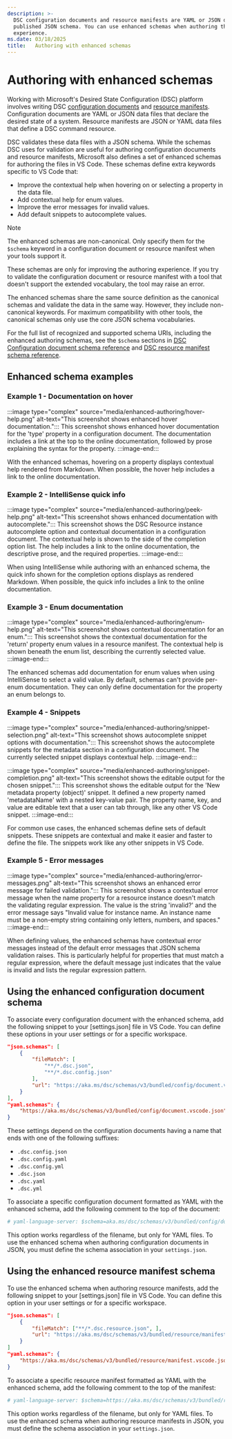 ```yaml
---
description: >-
  DSC configuration documents and resource manifests are YAML or JSON data files that adhere to a
  published JSON schema. You can use enhanced schemas when authoring these files for an improved
  experience.
ms.date: 03/18/2025
title:   Authoring with enhanced schemas
---
```


# Authoring with enhanced schemas

Working with Microsoft's Desired State Configuration (DSC) platform involves writing DSC
[configuration documents][01] and [resource manifests][02]. Configuration documents are YAML or
JSON data files that declare the desired state of a system. Resource manifests are JSON or YAML
data files that define a DSC command resource.

DSC validates these data files with a JSON schema. While the schemas DSC uses for validation are
useful for authoring configuration documents and resource manifests, Microsoft also defines a set
of enhanced schemas for authoring the files in VS Code. These schemas define extra keywords
specific to VS Code that:

- Improve the contextual help when hovering on or selecting a property in the data file.
- Add contextual help for enum values.
- Improve the error messages for invalid values.
- Add default snippets to autocomplete values.

> [!NOTE]
> The enhanced schemas are non-canonical. Only specify them for the `$schema` keyword in a
> configuration document or resource manifest when your tools support it.
>
> These schemas are only for improving the authoring experience. If you try to validate the
> configuration document or resource manifest with a tool that doesn't support the extended
> vocabulary, the tool may raise an error.
>
> The enhanced schemas share the same source definition as the canonical schemas and validate the
> data in the same way. However, they include non-canonical keywords. For maximum compatibility
> with other tools, the canonical schemas only use the core JSON schema vocabularies.

For the full list of recognized and supported schema URIs, including the enhanced authoring
schemas, see the `$schema` sections in [DSC Configuration document schema reference][03] and
[DSC resource manifest schema reference][04].

## Enhanced schema examples

### Example 1 - Documentation on hover

<!-- markdownlint-disable MD013 -->
:::image type="complex" source="media/enhanced-authoring/hover-help.png" alt-text="This screenshot shows enhanced hover documentation.":::
   This screenshot shows enhanced hover documentation for the 'type' property in a configuration document. The documentation includes a link at the top to the online documentation, followed by prose explaining the syntax for the property.
:::image-end:::
<!-- markdownlint-enable MD013 -->

With the enhanced schemas, hovering on a property displays contextual help rendered from Markdown.
When possible, the hover help includes a link to the online documentation.

### Example 2 - IntelliSense quick info

<!-- markdownlint-disable MD013 -->
:::image type="complex" source="media/enhanced-authoring/peek-help.png" alt-text="This screenshot shows enhanced documentation with autocomplete.":::
   This screenshot shows the DSC Resource instance autocomplete option and contextual documentation in a configuration document. The contextual help is shown to the side of the completion option list. The help includes a link to the online documentation, the descriptive prose, and the required properties.
:::image-end:::
<!-- markdownlint-enable MD013 -->

When using IntelliSense while authoring with an enhanced schema, the quick info shown for the
completion options displays as rendered Markdown. When possible, the quick info includes a link to
the online documentation.

### Example 3 - Enum documentation

<!-- markdownlint-disable MD013 -->
:::image type="complex" source="media/enhanced-authoring/enum-help.png" alt-text="This screenshot shows contextual documentation for an enum.":::
   This screenshot shows the contextual documentation for the 'return' property enum values in a resource manifest. The contextual help is shown beneath the enum list, describing the currently selected value.
:::image-end:::
<!-- markdownlint-enable MD013 -->

The enhanced schemas add documentation for enum values when using IntelliSense to select a valid
value. By default, schemas can't provide per-enum documentation. They can only define documentation
for the property an enum belongs to.

### Example 4 - Snippets

<!-- markdownlint-disable MD013 -->
:::image type="complex" source="media/enhanced-authoring/snippet-selection.png" alt-text="This screenshot shows autocomplete snippet options with documentation.":::
   This screenshot shows the autocomplete snippets for the metadata section in a configuration document. The currently selected snippet displays contextual help.
:::image-end:::

:::image type="complex" source="media/enhanced-authoring/snippet-completion.png" alt-text="This screenshot shows the editable output for the chosen snippet.":::
   This screenshot shows the editable output for the 'New metadata property (object)' snippet. It defined a new property named 'metadataName' with a nested key-value pair. The property name, key, and value are editable text that a user can tab through, like any other VS Code snippet.
:::image-end:::
<!-- markdownlint-enable MD013 -->

For common use cases, the enhanced schemas define sets of default snippets. These snippets are
contextual and make it easier and faster to define the file. The snippets work like any other
snippets in VS Code.

### Example 5 - Error messages

<!-- markdownlint-disable MD013 -->
:::image type="complex" source="media/enhanced-authoring/error-messages.png" alt-text="This screenshot shows an enhanced error message for failed validation.":::
   This screenshot shows a contextual error message when the name property for a resource instance doesn't match the validating regular expression. The value is the string 'invalid?' and the error message says "Invalid value for instance name. An instance name must be a non-empty string containing only letters, numbers, and spaces."
:::image-end:::
<!-- markdownlint-enable MD013 -->

When defining values, the enhanced schemas have contextual error messages instead of the default
error messages that JSON schema validation raises. This is particularly helpful for properties that
must match a regular expression, where the default message just indicates that the value is invalid
and lists the regular expression pattern.

## Using the enhanced configuration document schema

To associate every configuration document with the enhanced schema, add the following snippet to
your [settings.json] file in VS Code. You can define these options in your user settings or for a
specific workspace.

<!-- markdownlint-disable MD013 -->
```json
"json.schemas": [
    {
        "fileMatch": [
            "**/*.dsc.json",
            "**/*.dsc.config.json"
        ],
        "url": "https://aka.ms/dsc/schemas/v3/bundled/config/document.vscode.json"
    }
],
"yaml.schemas": {
    "https://aka.ms/dsc/schemas/v3/bundled/config/document.vscode.json": "**.dsc.{yaml,yml,config.yaml,config.yml}"
}
```
<!-- markdownlint-enable MD013 -->

These settings depend on the configuration documents having a name that ends with one of the
following suffixes:

- `.dsc.config.json`
- `.dsc.config.yaml`
- `.dsc.config.yml`
- `.dsc.json`
- `.dsc.yaml`
- `.dsc.yml`

To associate a specific configuration document formatted as YAML with the enhanced schema, add the
following comment to the top of the document:

<!-- markdownlint-disable MD013 -->
```yml
# yaml-language-server: $schema=aka.ms/dsc/schemas/v3/bundled/config/document.vscode.json
```
<!-- markdownlint-enable MD013 -->

This option works regardless of the filename, but only for YAML files. To use the enhanced schema
when authoring configuration documents in JSON, you must define the schema association in your
`settings.json`.

## Using the enhanced resource manifest schema

To use the enhanced schema when authoring resource manifests, add the following snippet to
your [settings.json] file in VS Code. You can define this option in your user settings or for a
specific workspace.

<!-- markdownlint-disable MD013 -->
```json
"json.schemas": [
    {
        "fileMatch": ["**/*.dsc.resource.json", ],
        "url": "https://aka.ms/dsc/schemas/v3/bundled/resource/manifest.vscode.json"
    }
]
"yaml.schemas": {
    "https://aka.ms/dsc/schemas/v3/bundled/resource/manifest.vscode.json": "**.dsc.resource.{yaml,yml}"
}
```
<!-- markdownlint-enable MD013 -->

To associate a specific resource manifest formatted as YAML with the enhanced schema, add the
following comment to the top of the manifest:

<!-- markdownlint-disable MD013 -->
```yml
# yaml-language-server: $schema=https://aka.ms/dsc/schemas/v3/bundled/resource/manifest.vscode.json
```
<!-- markdownlint-enable MD013 -->

This option works regardless of the filename, but only for YAML files. To use the enhanced schema
when authoring resource manifests in JSON, you must define the schema association in your
`settings.json`.

[01]: ./configuration-documents/index.md
[02]: ../resources/concepts/anatomy.md#dsc-resource-manifests
[03]: ../reference/schemas/config/document.md#schema
[04]: ../reference/schemas/resource/manifest/root.md#schema
